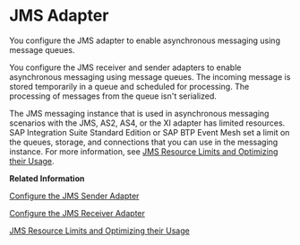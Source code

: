 <!-- loio0993f2aa14124376a4adc7c5ba95d3f8 -->

# JMS Adapter

You configure the JMS adapter to enable asynchronous messaging using message queues.

You configure the JMS receiver and sender adapters to enable asynchronous messaging using message queues. The incoming message is stored temporarily in a queue and scheduled for processing. The processing of messages from the queue isn't serialized.

The JMS messaging instance that is used in asynchronous messaging scenarios with the JMS, AS2, AS4, or the XI adapter has limited resources. SAP Integration Suite Standard Edition or SAP BTP Event Mesh set a limit on the queues, storage, and connections that you can use in the messaging instance. For more information, see [JMS Resource Limits and Optimizing their Usage](../Operations/jms-resource-limits-and-optimizing-their-usage-4857054.md).

**Related Information**  


[Configure the JMS Sender Adapter](configure-the-jms-sender-adapter-161791b.md "The JMS (Java Message Service) sender adapter enables asynchronous decoupling of inbound and outbound processing by using message queues. The sender adapter consumes messages from a JMS queue.")

[Configure the JMS Receiver Adapter](configure-the-jms-receiver-adapter-79edc04.md "The JMS (Java Message Service) receiver adapter enables asynchronous decoupling of inbound and outbound processing by using message queues. The receiver adapter stores messages and schedules them for processing in a queue. The messages are processed concurrently.")

[JMS Resource Limits and Optimizing their Usage](../Operations/jms-resource-limits-and-optimizing-their-usage-4857054.md "The JMS messaging instance that is used in asynchronous messaging scenarios with the JMS, AS2, AS4, or XI adapter has limited resources.")

